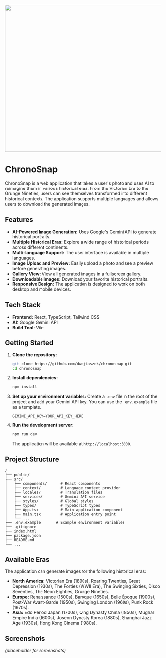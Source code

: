 <div align="center">
<img width="1200" height="475" alt="GHBanner" src="https://github.com/user-attachments/assets/0aa67016-6eaf-458a-adb2-6e31a0763ed6" />
</div>

# ChronoSnap

ChronoSnap is a web application that takes a user's photo and uses AI to reimagine them in various historical eras. From the Victorian Era to the Grunge Nineties, users can see themselves transformed into different historical contexts. The application supports multiple languages and allows users to download the generated images.

## Features

- **AI-Powered Image Generation:** Uses Google's Gemini API to generate historical portraits.
- **Multiple Historical Eras:** Explore a wide range of historical periods across different continents.
- **Multi-language Support:** The user interface is available in multiple languages.
- **Image Upload and Preview:** Easily upload a photo and see a preview before generating images.
- **Gallery View:** View all generated images in a fullscreen gallery.
- **Downloadable Images:** Download your favorite historical portraits.
- **Responsive Design:** The application is designed to work on both desktop and mobile devices.

## Tech Stack

- **Frontend:** React, TypeScript, Tailwind CSS
- **AI:** Google Gemini API
- **Build Tool:** Vite

## Getting Started

1.  **Clone the repository:**
    ```bash
    git clone https://github.com/dwojtaszek/chronosnap.git
    cd chronosnap
    ```
2.  **Install dependencies:**
    ```bash
    npm install
    ```
3.  **Set up your environment variables:**
    Create a `.env` file in the root of the project and add your Gemini API key. You can use the `.env.example` file as a template.
    ```
    GEMINI_API_KEY=YOUR_API_KEY_HERE
    ```
4.  **Run the development server:**
    ```bash
    npm run dev
    ```
    The application will be available at `http://localhost:3000`.

## Project Structure

```
/
├── public/
├── src/
│   ├── components/      # React components
│   ├── context/         # Language context provider
│   ├── locales/         # Translation files
│   ├── services/        # Gemini API service
│   ├── styles/          # Global styles
│   ├── types/           # TypeScript types
│   ├── App.tsx          # Main application component
│   ├── main.tsx         # Application entry point
│   └── ...
├── .env.example       # Example environment variables
├── .gitignore
├── index.html
├── package.json
├── README.md
└── ...
```

## Available Eras

The application can generate images for the following historical eras:
- **North America:** Victorian Era (1890s), Roaring Twenties, Great Depression (1930s), The Forties (WWII Era), The Swinging Sixties, Disco Seventies, The Neon Eighties, Grunge Nineties.
- **Europe:** Renaissance (1500s), Baroque (1650s), Belle Époque (1900s), Post-War Avant-Garde (1950s), Swinging London (1960s), Punk Rock (1970s).
- **Asia:** Edo Period Japan (1700s), Qing Dynasty China (1850s), Mughal Empire India (1600s), Joseon Dynasty Korea (1880s), Shanghai Jazz Age (1930s), Hong Kong Cinema (1980s).

## Screenshots

*(placeholder for screenshots)*
